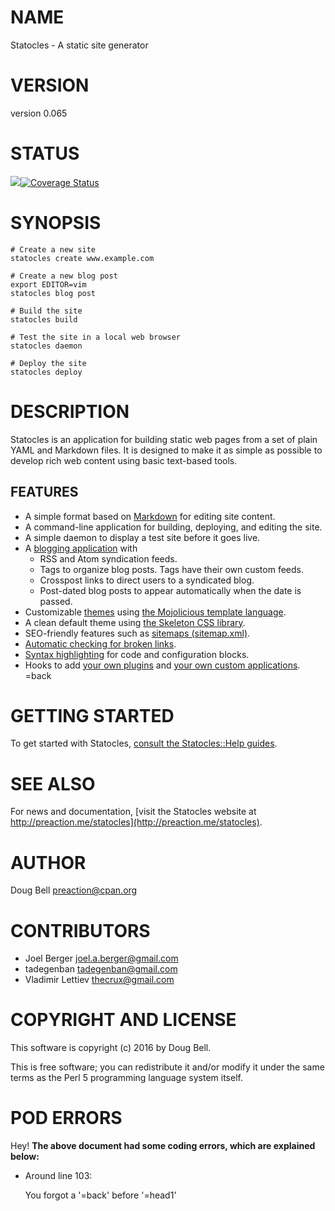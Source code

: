 # NAME

Statocles - A static site generator

# VERSION

version 0.065

# STATUS

<a href="https://travis-ci.org/preaction/Statocles"><img src="https://travis-ci.org/preaction/Statocles.svg?branch=master"></a><a href="https://coveralls.io/r/preaction/Statocles"><img src="https://coveralls.io/repos/preaction/Statocles/badge.png" alt="Coverage Status" /></a>

# SYNOPSIS

    # Create a new site
    statocles create www.example.com

    # Create a new blog post
    export EDITOR=vim
    statocles blog post

    # Build the site
    statocles build

    # Test the site in a local web browser
    statocles daemon

    # Deploy the site
    statocles deploy

# DESCRIPTION

Statocles is an application for building static web pages from a set of plain
YAML and Markdown files. It is designed to make it as simple as possible to
develop rich web content using basic text-based tools.

## FEATURES

- A simple format based on
[Markdown](http://daringfireball.net/projects/markdown/) for editing site
content.
- A command-line application for building, deploying, and editing the site.
- A simple daemon to display a test site before it goes live.
- A [blogging application](https://metacpan.org/pod/Statocles::App::Blog#FEATURES) with
    - RSS and Atom syndication feeds.
    - Tags to organize blog posts. Tags have their own custom feeds.
    - Crosspost links to direct users to a syndicated blog.
    - Post-dated blog posts to appear automatically when the date is passed.
- Customizable [themes](https://metacpan.org/pod/Statocles::Theme) using [the Mojolicious template
language](https://metacpan.org/pod/Mojo::Template#SYNTAX).
- A clean default theme using [the Skeleton CSS library](http://getskeleton.com).
- SEO-friendly features such as [sitemaps (sitemap.xml)](http://www.sitemaps.org).
- [Automatic checking for broken links](https://metacpan.org/pod/Statocles::Plugin::LinkCheck).
- [Syntax highlighting](https://metacpan.org/pod/Statocles::Plugin::Highlight) for code and configuration blocks.
- Hooks to add [your own plugins](https://metacpan.org/pod/Statocles::Plugin) and [your own custom
applications](https://metacpan.org/pod/Statocles::App).  =back

# GETTING STARTED

To get started with Statocles, [consult the Statocles::Help guides](https://metacpan.org/pod/Statocles::Help).

# SEE ALSO

For news and documentation, [visit the Statocles website at
http://preaction.me/statocles](http://preaction.me/statocles).

# AUTHOR

Doug Bell <preaction@cpan.org>

# CONTRIBUTORS

- Joel Berger <joel.a.berger@gmail.com>
- tadegenban <tadegenban@gmail.com>
- Vladimir Lettiev <thecrux@gmail.com>

# COPYRIGHT AND LICENSE

This software is copyright (c) 2016 by Doug Bell.

This is free software; you can redistribute it and/or modify it under
the same terms as the Perl 5 programming language system itself.

# POD ERRORS

Hey! **The above document had some coding errors, which are explained below:**

- Around line 103:

    You forgot a '=back' before '=head1'
